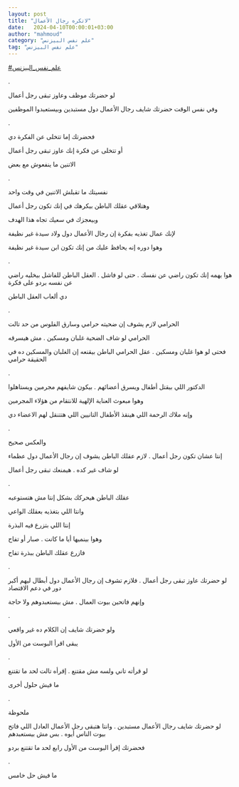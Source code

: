 ```yaml
---
layout: post
title: "لاتكره رجال الأعمال"
date:   2024-04-10T00:00:01+03:00
author: "mahmoud"
category: "علم نفس البيزنس"
tag: "علم نفس البيزنس"
---
```



[<u>\#علم\_نفس\_البيزنس</u>](https://www.facebook.com/hashtag/%D8%B9%D9%84%D9%85_%D9%86%D9%81%D8%B3_%D8%A7%D9%84%D8%A8%D9%8A%D8%B2%D9%86%D8%B3?__eep__=6&__cft__%5b0%5d=AZXtY7sjw0kbgnrpLjg8GQraSjewvQMZEHchxR7utnn5fexnhmMZ9mG1Fw_UjySVsmWOJaGAXxodwWtnuci9t1chSEs1iVYrALRz501Rcl30LJmGChkvOyt-fa8m6uqihFrSmdvp4fuZrSSwIEVpyDGYIRnIjlzvyErkKBBkSZA8ag&__tn__=*NK-R)

.

لو حضرتك موظف وعاوز تبقى رجل أعمال

وفي نفس الوقت حضرتك شايف رجال الأعمال دول مستبدين
وبيستعبدوا الموظفين

.

فحضرتك إما تتخلى عن الفكرة دي

أو تتخلى عن فكرة إنك عاوز تبقى رجل أعمال

الاتنين ما ينفعوش مع بعض

.

نفسيتك ما تقبلش الاتنين في وقت واحد

وهتلاقي عقلك الباطن بيكرهك في إنك تكون رجل أعمال

وبيعجزك في سعيك تجاه هذا الهدف

لإنك عمال تغذيه بفكرة إن رجال الأعمال دول ولاد سيدة غير
نظيفة

وهوا دوره إنه يحافظ عليك من إنك تكون ابن سيدة غير
نظيفة

.

هوا يهمه إنك تكون راضي عن نفسك . حتى لو فاشل . العقل
الباطن للفاشل بيخليه راضي عن نفسه بردو على فكرة

دي ألعاب العقل الباطن

.

الحرامي لازم يشوف إن ضحيته حرامي وسارق الفلوس من حد
تالت

الحرامي لو شاف الضحية غلبان ومسكين . مش هيسرقه

فحتى لو هوا غلبان ومسكين . عقل الحرامي الباطن بيقنعه إن
الغلبان والمسكين ده في الحقيقة حرامي

.

الدكتور اللي بيقتل أطفال ويسرق أعضائهم . بيكون شايفهم
مجرمين ويستاهلوا

وهوا مبعوث العناية الإلهية للانتقام من هؤلاء
المجرمين

وإنه ملاك الرحمة اللي هينقذ الأطفال التانيين اللي هتتنقل
لهم الاعضاء دي

.

والعكس صحيح

إنتا عشان تكون رجل أعمال . لازم عقلك الباطن يشوف إن رجال
الأعمال دول عظماء

لو شاف غير كده . هيمنعك تبقى رجل أعمال

.

عقلك الباطن هيحركك بشكل إنتا مش هتستوعبه

وانتا اللي بتغذيه بعقلك الواعي

إنتا اللي بتزرع فيه البذرة

وهوا بينميها أيا ما كانت . صبار أو تفاح

فازرع عقلك الباطن ببذرة تفاح

.

لو حضرتك عاوز تبقى رجل أعمال . فلازم تشوف إن رجال
الأعمال دول أبطال ليهم أكبر دور في دعم الاقتصاد

وإنهم فاتحين بيوت العمال . مش بيستعبدوهم ولا حاجة

.

ولو حضرتك شايف إن الكلام ده غير واقعي

يبقى اقرأ البوست من الأول

.

لو قرأته تاني ولسه مش مقتنع . إقرأه تالت لحد ما
تقتنع

ما فيش حلول أخرى

.

ملحوظة

لو حضرتك شايف رجال الأعمال مستبدين . وانتا هتبقى رجل
الأعمال العادل اللي فاتح بيوت الناس أيوه . بس مش بيستعبدهم

فحضرتك إقرأ البوست من الأول رابع لحد ما تقتنع
بردو

.

ما فيش حل خامس
